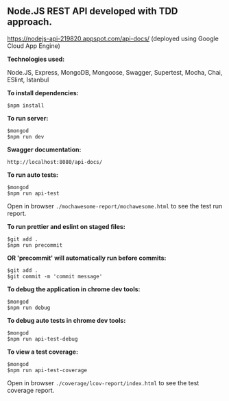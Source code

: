 ## Node.JS REST API developed with TDD approach.
https://nodejs-api-219820.appspot.com/api-docs/   (deployed using Google Cloud App Engine)

**Technologies used:**

Node.JS, Express, MongoDB, Mongoose, Swagger, Supertest, Mocha, Chai, ESlint, Istanbul

**To install dependencies:**
```
$npm install
```

**To run server:**
```
$mongod
$npm run dev
```

**Swagger documentation:**

`http://localhost:8080/api-docs/`

**To run auto tests:**
```
$mongod
$npm run api-test
```
Open in browser `./mochawesome-report/mochawesome.html`  to see the test run report. 

**To run prettier and eslint on staged files:**
```
$git add .
$npm run precommit
```
**OR 'precommit' will automatically run before commits:**
```
$git add .
$git commit -m 'commit message'
```

**To debug the application in chrome dev tools:**
```
$mongod
$npm run debug
```


**To debug auto tests in chrome dev tools:**
```
$mongod
$npm run api-test-debug
```


**To view a test coverage:**
```
$mongod
$npm run api-test-coverage
```
Open in browser `./coverage/lcov-report/index.html`  to see the test coverage report. 
